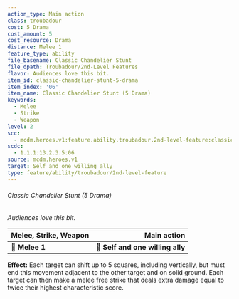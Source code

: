 ```yaml
---
action_type: Main action
class: troubadour
cost: 5 Drama
cost_amount: 5
cost_resource: Drama
distance: Melee 1
feature_type: ability
file_basename: Classic Chandelier Stunt
file_dpath: Troubadour/2nd-Level Features
flavor: Audiences love this bit.
item_id: classic-chandelier-stunt-5-drama
item_index: '06'
item_name: Classic Chandelier Stunt (5 Drama)
keywords:
  - Melee
  - Strike
  - Weapon
level: 2
scc:
  - mcdm.heroes.v1:feature.ability.troubadour.2nd-level-feature:classic-chandelier-stunt-5-drama
scdc:
  - 1.1.1:13.2.3.5:06
source: mcdm.heroes.v1
target: Self and one willing ally
type: feature/ability/troubadour/2nd-level-feature
---
```


###### Classic Chandelier Stunt (5 Drama)

*Audiences love this bit.*

| **Melee, Strike, Weapon** |                  **Main action** |
| ------------------------- | -------------------------------: |
| **📏 Melee 1**            | **🎯 Self and one willing ally** |

**Effect:** Each target can shift up to 5 squares, including vertically, but must end this movement adjacent to the other target and on solid ground. Each target can then make a melee free strike that deals extra damage equal to twice their highest characteristic score.
